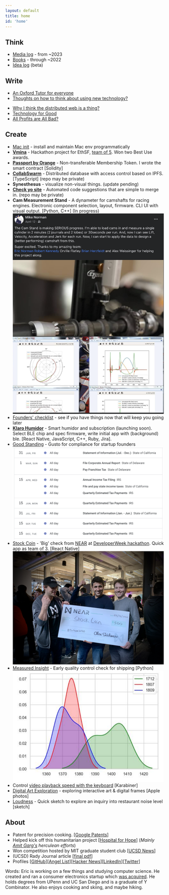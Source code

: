 ```yaml
---
layout: default
title: home
id: 'home'
---
```


## Think 
- [Media log](https://norman.softr.app/media) - from ~2023 
- [Books](https://www.goodreads.com/review/list/129122504-eric?shelf=read&sort=date_read&view=reviews) - through ~2022
- [Idea log](https://norman.softr.app/ideas) (beta)


## Write
- [An Oxford Tutor for everyone](https://enorm.notion.site/enorm/An-Oxford-Tutor-for-everyone-089f5c929b2849f1a77cdf0fae46c131)
- [Thoughts on how to think about using new technology?](/writings/new_tech.html)
<!-- - [[Draft] - Why contribute to a retirement account?](/writings/retirement.html) -->
<!-- - [[Draft] - About investments and trading](/writings/investing.html) -->
- [Why I think the distributed web is a thing?](/writings/dweb.html)
- [Technology for Good](writings/techmology.html)
- [All Profits are All Bad?](/writings/profit.html)


## Create
- [Mac init](https://github.com/lifekaizen/mac-init) - install and maintain Mac env programmatically
- [**Vmina**](https://ethglobal.com/showcase/vmina-9m938) - Hackathon project for EthSF, [team of 5](https://twitter.com/MinaProtocol/status/1589687918695976961/photo/1). Won two Best Use awards.
- [**Passport by Orange**](https://passport.orangedao.xyz/) - Non-transferable Membership Token. I wrote the smart contract [Solidity]
- [**CollabSwarm**](https://github.com/collabswarm/collabswarm) - Distributed database with access control based on IPFS. [TypeScript] \(repo may be private\)
- **Synesthesus** - visualize non-visual things. (update pending)
- [**Check yo site**](https://github.com/lifekaizen/check-yo-site) - Automated code suggestions that are simple to merge in. (repo may be private)
- **Cam Measurement Stand** - A dynameter for camshafts for racing engines. Electronic component selection, layout, firmware. CLI UI with visual output. [Python, C++] (In progress)
  ![cam stand and graphs](/assets/img/index/cam_stand.png 'Output graphs.')
- [Founders' checklist](https://github.com/lifekaizen/founders-checklist) - see if you have things now that will keep you going later
- [**Klaro Humidor**](/creations/humidor-app.html) - Smart humidor and subscription (launching soon). Select BLE chip and spec firmware, write initial app with (background) ble. [React Native, JavaScript, C++, Ruby, Jira].
- [Good Standing](https://goodstanding.guide/) - Gusto for compliance for startup founders
  ![view of calendar](/assets/img/index/good_standing_cal.png 'Early version of the compliance calendar.')
- [Stock Coin](https://youtu.be/heBzIqgqkvA) - 'Big' check from [NEAR](https://nearprotocol.com/) at [DeveloperWeek hackathon](https://www.developerweek.com/events/hackathon/). Quick app as team of 3. [React Native]
  ![award ceremony](/assets/img/index/stockcoin_check.jpeg 'Presented with a giant for $500 check by Near.')
- [Measured Insight](/assets/measured_insight.pdf) - Early quality control check for shipping [Python]
  ![frequency distribution](/assets/img/index/mi_freq_dist.png 'Frequency distribution shows clear separation of good and bad items.')
- Control [video playback speed with the keyboard](/creations/video-speed-control.html) [Karabiner]
- [Digital Art Exploration](/creations/digital-art.html) - exploring interactive art & digital frames [Apple photos]
- [Loudness](/creations/loudness.html) - Quick sketch to explore an inquiry into restaurant noise level [sketch]


## About
- Patent for precision cooking. [[Google Patents][2]]
- Helped kick off this humanitarian project [[Hospital for Hope][3]] (_Mainly [Amit Garg's][4] herculean efforts_)
- Won competition hosted by MIT graduate student club [[UCSD News][1]]
- (UCSD) Rady Journal article [[final pdf][6]]
- Profiles [[GitHub](https://github.com/enxyz)][[Angel List](https://angel.co/ericnorman)][[Hacker News](https://news.ycombinator.com/user?id=lifekaizen)][[LinkedIn](https://www.linkedin.com/in/enorm/)][[Twitter](https://twitter.com/enxeth)]

Words: Eric is working on a few things and studying computer science. He created and ran a consumer electronics startup which [was acquired][5]. He holds degrees from UPenn and UC San Diego and is a graduate of Y Combinator. He also enjoys cooking and skiing, and maybe hiking.

[1]: https://ucsdnews.ucsd.edu/feature/rady_school_of_management_students_win_operations_simulation_competition
[2]: https://patents.google.com/patent/US10368395B1/en?oq=US10368395B1
[3]: https://www.hospitalforhope.org/team
[4]: https://www.linkedin.com/in/amgarg
[5]: https://desora.co/
[6]: /assets/publish.pdf
